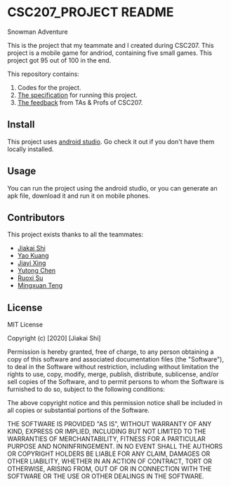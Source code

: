 # CSC207_PROJECT README
Snowman Adventure

This is the project that my teammate and I created during CSC207. This project is a mobile game for andriod, containing five small games. This project got 95 out of 100 in the end.

This repository contains:

1. Codes for the project.
2. [The specification](SnowmanAdvanture/README.txt) for running this project.
3. [The feedback](Feedback.txt) from TAs & Profs of CSC207.

## Install
This project uses [android studio](https://developer.android.com/studio). Go check it out if you don't have them locally installed.

## Usage

You can run the project using the android studio, or you can generate an apk file, download it and run it on mobile phones.

## Contributors

This project exists thanks to all the teammates:
- [Jiakai Shi](https://github.com/VictorS67)
- [Yao Kuang](https://github.com/kylin99)
- [Jiayi Xing](https://github.com/shURenZHOUluxun)
- [Yutong Chen](https://github.com/GAsInGood)
- [Ruoxi Su](https://github.com/SunashZero)
- [Mingxuan Teng](https://github.com/AlveinTeng)

## License
MIT License

Copyright (c) [2020] [Jiakai Shi]

Permission is hereby granted, free of charge, to any person obtaining a copy
of this software and associated documentation files (the "Software"), to deal
in the Software without restriction, including without limitation the rights
to use, copy, modify, merge, publish, distribute, sublicense, and/or sell
copies of the Software, and to permit persons to whom the Software is
furnished to do so, subject to the following conditions:

The above copyright notice and this permission notice shall be included in all
copies or substantial portions of the Software.

THE SOFTWARE IS PROVIDED "AS IS", WITHOUT WARRANTY OF ANY KIND, EXPRESS OR
IMPLIED, INCLUDING BUT NOT LIMITED TO THE WARRANTIES OF MERCHANTABILITY,
FITNESS FOR A PARTICULAR PURPOSE AND NONINFRINGEMENT. IN NO EVENT SHALL THE
AUTHORS OR COPYRIGHT HOLDERS BE LIABLE FOR ANY CLAIM, DAMAGES OR OTHER
LIABILITY, WHETHER IN AN ACTION OF CONTRACT, TORT OR OTHERWISE, ARISING FROM,
OUT OF OR IN CONNECTION WITH THE SOFTWARE OR THE USE OR OTHER DEALINGS IN THE
SOFTWARE.
